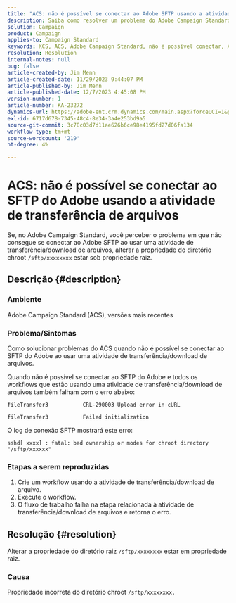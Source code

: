 ```yaml
---
title: "ACS: não é possível se conectar ao Adobe SFTP usando a atividade de transferência de arquivos"
description: Saiba como resolver um problema do Adobe Campaign Standard em que não é possível se conectar ao Adobe SFTP ao usar uma atividade de transferência/download de arquivos.
solution: Campaign
product: Campaign
applies-to: Campaign Standard
keywords: KCS, ACS, Adobe Campaign Standard, não é possível conectar, Adobe SFTP, transferência de arquivos, download, erro, CRL-290003, cURL, Solução de problemas
resolution: Resolution
internal-notes: null
bug: false
article-created-by: Jim Menn
article-created-date: 11/29/2023 9:44:07 PM
article-published-by: Jim Menn
article-published-date: 12/7/2023 4:45:08 PM
version-number: 1
article-number: KA-23272
dynamics-url: https://adobe-ent.crm.dynamics.com/main.aspx?forceUCI=1&pagetype=entityrecord&etn=knowledgearticle&id=e39cbc69-008f-ee11-8179-6045bd006268
exl-id: 6717d678-7345-48c4-8e34-3a4e253bd9a5
source-git-commit: 3c78c03d7d11ae626b6ce98e4195fd27d06fa134
workflow-type: tm+mt
source-wordcount: '219'
ht-degree: 4%

---
```


# ACS: não é possível se conectar ao SFTP do Adobe usando a atividade de transferência de arquivos


Se, no Adobe Campaign Standard, você perceber o problema em que não consegue se conectar ao Adobe SFTP ao usar uma atividade de transferência/download de arquivos, alterar a propriedade do diretório chroot `/sftp/xxxxxxxx` estar sob propriedade raiz.

## Descrição {#description}


### Ambiente

Adobe Campaign Standard (ACS), versões mais recentes



### Problema/Sintomas

Como solucionar problemas do ACS quando não é possível se conectar ao SFTP do Adobe ao usar uma atividade de transferência/download de arquivos.

Quando não é possível se conectar ao SFTP do Adobe e todos os workflows que estão usando uma atividade de transferência/download de arquivos também falham com o erro abaixo:




```
fileTransfer3           CRL-290003 Upload error in cURL 

fileTransfer3           Failed initialization
```




O log de conexão SFTP mostrará este erro:




```
sshd[ xxxx] : fatal: bad ownership or modes for chroot directory "/sftp/xxxxxx"
```






### <b>Etapas a serem reproduzidas</b>

1. Crie um workflow usando a atividade de transferência/download de arquivo.
2. Execute o workflow.
3. O fluxo de trabalho falha na etapa relacionada à atividade de transferência/download de arquivos e retorna o erro.



## Resolução {#resolution}


Alterar a propriedade do diretório raiz `/sftp/xxxxxxxx` estar em propriedade raiz.

### Causa

Propriedade incorreta do diretório chroot `/sftp/xxxxxxxx. `
